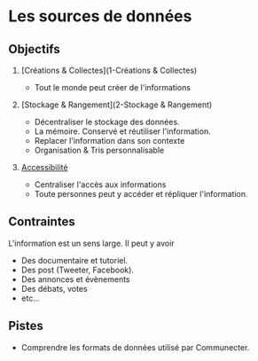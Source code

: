 
Les sources de données
===

## Objectifs

1.	[Créations & Collectes](1-Créations & Collectes)
    -	Tout le monde peut créer de l'informations

2.	[Stockage & Rangement](2-Stockage & Rangement)
    -	Décentraliser le stockage des données.
    -	La mémoire. Conservé et réutiliser l'information.
    -	Replacer l'information dans son contexte
    -	Organisation & Tris personnalisable 

3.	[Accessibilité](3-Accessibilité)
    -	Centraliser l'accès aux informations  
    -	Toute personnes peut y accéder et répliquer l'information.

## Contraintes

L'information est un sens large. Il peut y avoir
- Des documentaire et tutoriel.
- Des post (Tweeter, Facebook).
- Des annonces et évènements
- Des débats, votes
- etc...

## Pistes

- Comprendre les formats de données utilisé par Communecter.


